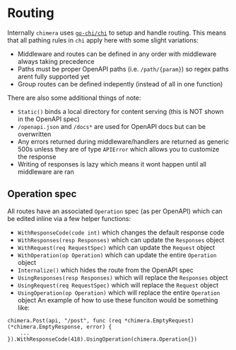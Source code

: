 # Routing
Internally `chimera` uses [`go-chi/chi`](https://github.com/go-chi/chi) to setup and handle routing. This means that all pathing rules in `chi` apply here with some slight variations:
- Middleware and routes can be defined in any order with middleware always taking precedence
- Paths must be proper OpenAPI paths (i.e. `/path/{param}`) so regex paths arent fully supported yet
- Group routes can be defined indepently (instead of all in one function)

There are also some additional things of note:
- `Static()` binds a local directory for content serving (this is NOT shown in the OpenAPI spec)
- `/openapi.json` and `/docs*` are used for OpenAPI docs but can be overwritten
- Any errors returned during middleware/handlers are returned as generic 500s unless they are of type `APIError` which allows you to customize the response
- Writing of responses is lazy which means it wont happen until all middleware are ran

## Operation spec
All routes have an associated `Operation` spec (as per OpenAPI) which can be edited inline via a few helper functions:
- `WithResponseCode(code int)` which changes the default response code
- `WithResponses(resp Responses)` which can update the `Responses` object
- `WithRequest(req RequestSpec)` which can update the `Request` object
- `WithOperation(op Operation)` which can update the entire `Operation` object
- `Internalize()` which hides the route from the OpenAPI spec
- `UsingResponses(resp Responses)` which will replace the `Responses` object
- `UsingRequest(req RequestSpec)` which will replace the `Request` object
- `UsingOperation(op Operation)` which will replace the entire `Operation` object
An example of how to use these funciton would be something like:
```golang
chimera.Post(api, "/post", func (req *chimera.EmptyRequest) (*chimera.EmptyResponse, error) {
    ...
}).WithResponseCode(418).UsingOperation(chimera.Operation{})
```